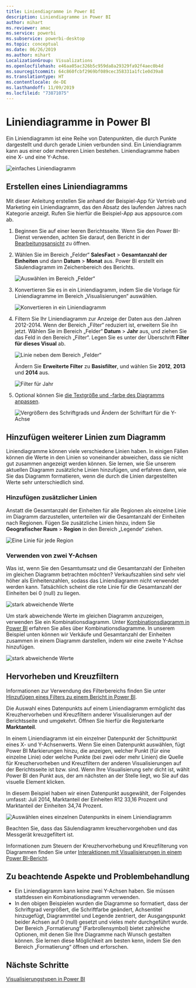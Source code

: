 ```yaml
---
title: Liniendiagramme in Power BI
description: Liniendiagramme in Power BI
author: mihart
ms.reviewer: amac
ms.service: powerbi
ms.subservice: powerbi-desktop
ms.topic: conceptual
ms.date: 06/26/2019
ms.author: mihart
LocalizationGroup: Visualizations
ms.openlocfilehash: e46aa05ac326b5c959da8a29329fa92f4aec0b4d
ms.sourcegitcommit: 64c860fcbf2969bf089cec358331a1fc1e0d39a8
ms.translationtype: HT
ms.contentlocale: de-DE
ms.lasthandoff: 11/09/2019
ms.locfileid: "73871075"
---
```

# <a name="line-charts-in-power-bi"></a>Liniendiagramme in Power BI
Ein Liniendiagramm ist eine Reihe von Datenpunkten, die durch Punkte dargestellt und durch gerade Linien verbunden sind. Ein Liniendiagramm kann aus einer oder mehreren Linien bestehen. Liniendiagramme haben eine X- und eine Y-Achse. 

![einfaches Liniendiagramm](media/power-bi-line-charts/power-bi-line.png)

## <a name="create-a-line-chart"></a>Erstellen eines Liniendiagramms
Mit dieser Anleitung erstellen Sie anhand der Beispiel-App für Vertrieb und Marketing ein Liniendiagramm, das den Absatz des laufenden Jahres nach Kategorie anzeigt. Rufen Sie hierfür die Beispiel-App aus appsource.com ab.

1. Beginnen Sie auf einer leeren Berichtsseite. Wenn Sie den Power BI-Dienst verwenden, achten Sie darauf, den Bericht in der [Bearbeitungsansicht](../service-interact-with-a-report-in-editing-view.md) zu öffnen.

2. Wählen Sie im Bereich „Felder“ **SalesFact** \> **Gesamtanzahl der Einheiten** und dann **Datum** > **Monat** aus.  Power BI erstellt ein Säulendiagramm im Zeichenbereich des Berichts.

    ![Auswählen im Bereich „Felder“](media/power-bi-line-charts/power-bi-step1.png)

4. Konvertieren Sie es in ein Liniendiagramm, indem Sie die Vorlage für Liniendiagramme im Bereich „Visualisierungen“ auswählen. 

    ![Konvertieren in ein Liniendiagramm](media/power-bi-line-charts/power-bi-convert-to-line.png)
   

4. Filtern Sie Ihr Liniendiagramm zur Anzeige der Daten aus den Jahren 2012-2014. Wenn der Bereich „Filter“ reduziert ist, erweitern Sie ihn jetzt. Wählen Sie im Bereich „Felder“ **Datum** \> **Jahr** aus, und ziehen Sie das Feld in den Bereich „Filter“. Legen Sie es unter der Überschrift **Filter für dieses Visual**  ab. 
     
    ![Linie neben dem Bereich „Felder“](media/power-bi-line-charts/power-bi-year-filter.png)

    Ändern Sie **Erweiterte Filter** zu **Basisfilter**, und wählen Sie **2012**, **2013** und **2014** aus.

    ![Filter für Jahr](media/power-bi-line-charts/power-bi-filter-year.png)

6. Optional können Sie [die Textgröße und -farbe des Diagramms anpassen](power-bi-visualization-customize-title-background-and-legend.md). 

    ![Vergrößern des Schriftgrads und Ändern der Schriftart für die Y-Achse](media/power-bi-line-charts/power-bi-line-3years.png)

## <a name="add-additional-lines-to-the-chart"></a>Hinzufügen weiterer Linien zum Diagramm
Liniendiagramme können viele verschiedene Linien haben. In einigen Fällen können die Werte in den Linien so voneinander abweichen, dass sie nicht gut zusammen angezeigt werden können. Sie lernen, wie Sie unserem aktuellen Diagramm zusätzliche Linien hinzufügen, und erfahren dann, wie Sie das Diagramm formatieren, wenn die durch die Linien dargestellten Werte sehr unterschiedlich sind. 

### <a name="add-additional-lines"></a>Hinzufügen zusätzlicher Linien
Anstatt die Gesamtanzahl der Einheiten für alle Regionen als einzelne Linie im Diagramm darzustellen, unterteilen wir die Gesamtanzahl der Einheiten nach Regionen. Fügen Sie zusätzliche Linien hinzu, indem Sie **Geografischer Raum** > **Region** in den Bereich „Legende“ ziehen.

   ![Eine Linie für jede Region](media/power-bi-line-charts/power-bi-line-regions.png)


### <a name="use-two-y-axes"></a>Verwenden von zwei Y-Achsen
Was ist, wenn Sie den Gesamtumsatz und die Gesamtanzahl der Einheiten im gleichen Diagramm betrachten möchten? Verkaufszahlen sind sehr viel höher als Einheitenzahlen, sodass das Liniendiagramm nicht verwendet werden kann. Tatsächlich scheint die rote Linie für die Gesamtanzahl der Einheiten bei 0 (null) zu liegen.

   ![stark abweichende Werte](media/power-bi-line-charts/power-bi-diverging.png)

Um stark abweichende Werte im gleichen Diagramm anzuzeigen, verwenden Sie ein Kombinationsdiagramm. Unter [Kombinationsdiagramm in Power BI](power-bi-visualization-combo-chart.md) erfahren Sie alles über Kombinationsdiagramme. In unserem Beispiel unten können wir Verkäufe und Gesamtanzahl der Einheiten zusammen in einem Diagramm darstellen, indem wir eine zweite Y-Achse hinzufügen. 

   ![stark abweichende Werte](media/power-bi-line-charts/power-bi-dual-axes.png)

## <a name="highlighting-and-cross-filtering"></a>Hervorheben und Kreuzfiltern
Informationen zur Verwendung des Filterbereichs finden Sie unter [Hinzufügen eines Filters zu einem Bericht in Power BI](../power-bi-report-add-filter.md).

Die Auswahl eines Datenpunkts auf einem Liniendiagramm ermöglicht das Kreuzhervorheben und Kreuzfiltern anderer Visualisierungen auf der Berichtsseite und umgekehrt. Öffnen Sie hierfür die Registerkarte **Marktanteil**.  

In einem Liniendiagramm ist ein einzelner Datenpunkt der Schnittpunkt eines X- und Y-Achsenwerts. Wenn Sie einen Datenpunkt auswählen, fügt Power BI Markierungen hinzu, die anzeigen, welcher Punkt (für eine einzelne Linie) oder welche Punkte (bei zwei oder mehr Linien) die Quelle für Kreuzhervorheben und Kreuzfiltern der anderen Visualisierungen auf der Berichtsseite ist bzw. sind. Wenn Ihre Visualisierung sehr dicht ist, wählt Power BI den Punkt aus, der am nächsten an der Stelle liegt, wo Sie auf das visuelle Element klicken.

In diesem Beispiel haben wir einen Datenpunkt ausgewählt, der Folgendes umfasst: Juli 2014, Marktanteil der Einheiten R12 33,16 Prozent und Marktanteil der Einheiten 34,74 Prozent.

![Auswählen eines einzelnen Datenpunkts in einem Liniendiagramm](media/power-bi-line-charts/power-bi-single-select.png)

Beachten Sie, dass das Säulendiagramm kreuzhervorgehoben und das Messgerät kreuzgefiltert ist.

Informationen zum Steuern der Kreuzhervorhebung und Kreuzfilterung von Diagrammen finden Sie unter [Interaktionen mit Visualisierungen in einem Power BI-Bericht](../service-reports-visual-interactions.md).

## <a name="considerations-and-troubleshooting"></a>Zu beachtende Aspekte und Problembehandlung
* Ein Liniendiagramm kann keine zwei Y-Achsen haben.  Sie müssen stattdessen ein Kombinationsdiagramm verwenden.
* In den obigen Beispielen wurden die Diagramme so formatiert, dass der Schriftgrad vergrößert, die Schriftfarbe geändert, Achsentitel hinzugefügt, Diagrammtitel und Legende zentriert, der Ausgangspunkt beider Achsen auf 0 (null) gesetzt und vieles mehr durchgeführt wurde. Der Bereich „Formatierung“ (Farbrollensymbol) bietet zahlreiche Optionen, mit denen Sie Ihre Diagramme nach Wunsch gestalten können. Sie lernen diese Möglichkeit am besten kenn, indem Sie den Bereich „Formatierung“ öffnen und erforschen.

## <a name="next-steps"></a>Nächste Schritte

[Visualisierungstypen in Power BI](power-bi-visualization-types-for-reports-and-q-and-a.md)


